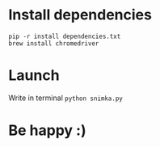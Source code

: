 # Install dependencies
`pip -r install dependencies.txt` <br>
`brew install chromedriver`

# Launch
Write in terminal `python snimka.py`

# Be happy :)
